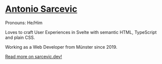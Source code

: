 # [Antonio Sarcevic](https://www.sarcevic.dev/)

Pronouns: He/Him

Loves to craft User Experiences in Svelte with semantic HTML, TypeScript and plain CSS.

Working as a Web Developer from Münster since 2019.

[Read more on sarcevic.dev!](https://www.sarcevic.dev/)

<!-- ![A selection of different user experiences I designed and implemented showcased in device mockups](https://i.imgur.com/JfIKTti.png)→
